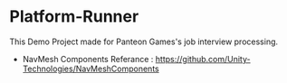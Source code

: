 # Platform-Runner

This Demo Project made for Panteon Games's job interview processing.

* NavMesh Components Referance : https://github.com/Unity-Technologies/NavMeshComponents
